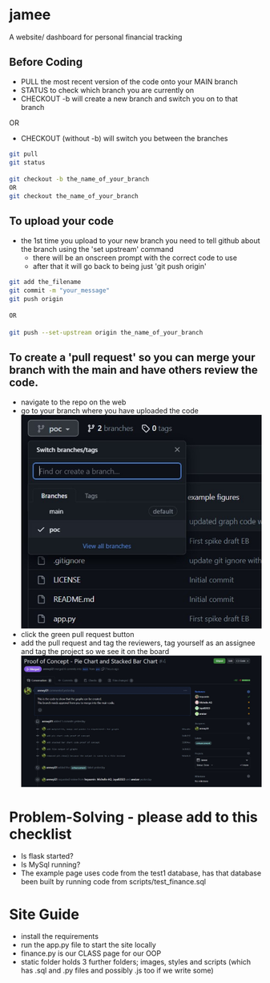 # jamee
A website/ dashboard for personal financial tracking

## Before Coding

- PULL the most recent version of the code onto your MAIN branch
- STATUS to check which branch you are currently on
- CHECKOUT -b will create a new branch and switch you on to that branch

OR

- CHECKOUT (without -b) will switch you between the branches

```bash
git pull
git status

git checkout -b the_name_of_your_branch
OR
git checkout the_name_of_your_branch
```

## To upload your code

- the 1st time you upload to your new branch you need to tell github about the branch using the 'set upstream' command
    - there will be an onscreen prompt with the correct code to use
    - after that it will go back to being just 'git push origin'

```bash
git add the_filename
git commit -m "your_message"
git push origin

OR

git push --set-upstream origin the_name_of_your_branch
```

## To create a 'pull request' so you can merge your branch with the main and have others review the code.

- navigate to the repo on the web
- go to your branch where you have uploaded the code
![Find your branch](application/static/images/branch.jpg)
- click the green pull request button
- add the pull request and tag the reviewers, tag yourself as an assignee and tag the project so we see it on the board
![Create pull request](application/static/images/pull_rqst.jpg)

# Problem-Solving - please add to this checklist

- Is flask started?
- Is MySql running?
- The example page uses code from the test1 database, has that database been built by running code from scripts/test_finance.sql

# Site Guide

- install the requirements
- run the app.py file to start the site locally
- finance.py is our CLASS page for our OOP
- static folder holds 3 further folders; images, styles and scripts (which has .sql and .py files and possibly .js too if we write some)